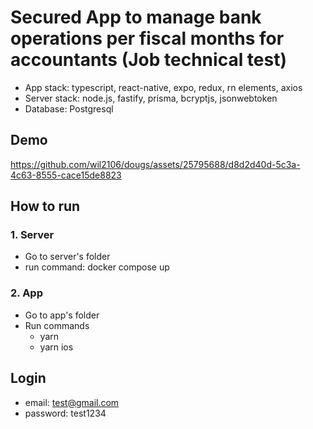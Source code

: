 # Secured App to manage bank operations per fiscal months for accountants (Job technical test)

- App stack: typescript, react-native, expo, redux, rn elements, axios
- Server stack: node.js, fastify, prisma, bcryptjs, jsonwebtoken
- Database: Postgresql

## Demo


https://github.com/wil2106/dougs/assets/25795688/d8d2d40d-5c3a-4c63-8555-cace15de8823



## How to run
### 1. Server
- Go to server's folder
- run command: docker compose up
### 2. App
- Go to app's folder
- Run commands
  - yarn
  - yarn ios

## Login
 - email: test@gmail.com
 - password: test1234
